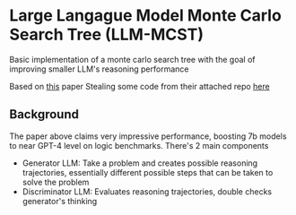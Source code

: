 # Large Langague Model Monte Carlo Search Tree (LLM-MCST)

Basic implementation of a monte carlo search tree with the goal of improving smaller LLM's reasoning performance

Based on [this](https://arxiv.org/abs/2408.06195) paper
Stealing some code from their attached repo [here](https://github.com/zhentingqi/rStar)

## Background

The paper above claims very impressive performance, boosting 7b models to near GPT-4 level on logic benchmarks. There's 2 main components

 * Generator LLM: Take a problem and creates possible reasoning trajectories, essentially different possible steps that can be taken to solve the problem
 * Discriminator LLM: Evaluates reasoning trajectories, double checks generator's thinking
